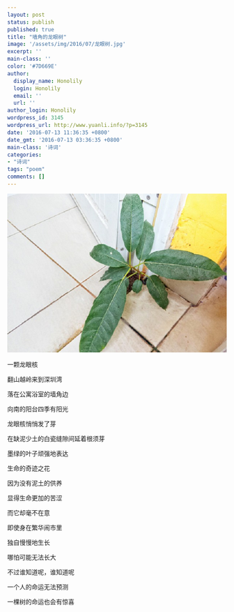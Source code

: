 ```yaml
---
layout: post
status: publish
published: true
title: "墙角的龙眼树"
image: '/assets/img/2016/07/龙眼树.jpg'
excerpt: ''
main-class: ''
color: '#7D669E'
author:
  display_name: Honolily
  login: Honolily
  email: ''
  url: ''
author_login: Honolily
wordpress_id: 3145
wordpress_url: http://www.yuanli.info/?p=3145
date: '2016-07-13 11:36:35 +0800'
date_gmt: '2016-07-13 03:36:35 +0800'
main-class: '诗词'
categories:
- "诗词"
tags: "poem"
comments: []
---
```

[![龙眼树](/assets/img/2016/07/龙眼树.jpg "龙眼树")](/assets/img/2016/07/龙眼树.jpg)

一颗龙眼核

翻山越岭来到深圳湾

落在公寓浴室的墙角边

向南的阳台四季有阳光

龙眼核悄悄发了芽

在缺泥少土的白瓷缝隙间延着根须芽

墨绿的叶子顽强地表达

生命的奇迹之花

因为没有泥土的供养

显得生命更加的苦涩

而它却毫不在意

即使身在繁华闹市里

独自慢慢地生长

哪怕可能无法长大

不过谁知道呢，谁知道呢

一个人的命运无法预测

一棵树的命运也会有惊喜